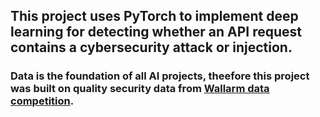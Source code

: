 ## This project uses PyTorch to implement deep learning for detecting whether an API request contains a cybersecurity attack or injection.
### Data is the foundation of all AI projects, theefore this project was built on quality security data from [Wallarm data competition](https://www.kaggle.com/competitions/wallarm-ml-hackathon).
